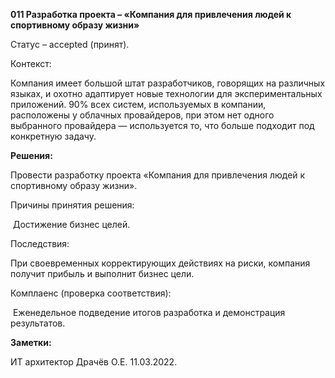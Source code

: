  **011 Разработка проекта – «Компания для привлечения людей к спортивному образу жизни»**

 

Статус – accepted (принят).

 

Контекст:

Компания имеет большой штат разработчиков, говорящих на различных языках, и охотно адаптирует новые технологии для экспериментальных приложений. 90% всех систем, используемых в компании, расположены у облачных провайдеров, при этом нет одного выбранного провайдера — используется то, что больше подходит под конкретную задачу.

 

**Решения:** 

Провести разработку проекта «Компания для привлечения людей к спортивному образу жизни».

 

Причины принятия решения:

​      Достижение бизнес целей.

 

Последствия:

При своевременных корректирующих действиях на риски, компания получит прибыль и выполнит бизнес цели.

 

Комплаенс (проверка соответствия):

​      Еженедельное подведение итогов разработка и демонстрация результатов.

 

**Заметки:**

ИТ архитектор Драчёв О.Е. 11.03.2022.